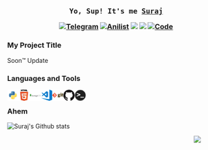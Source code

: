 <h3 align="center">
 <samp>Yo, Sup! It's me <b><a target="_blank" href="https://t.me/Thegreatsuraj">Suraj </a></b></samp>


[![Telegram](https://img.shields.io/badge/telegram-1b77FF.svg?style=for-the-badge&logo=telegram)](https://t.me/Am_Suraj)
[![Anilist](https://img.shields.io/badge/Anilist-blue.svg?style=for-the-badge&logo=anilist)](https://anilist.co/user/thegreatsuraj/)
<a href="mailto:surajraj12444@gmail.com"><img src="https://img.shields.io/badge/Gmail-blue.svg?style=for-the-badge&logo=gmail"></a>
<a href="https://twitter.com/thegreatsuraj1"><img src="https://img.shields.io/badge/Twitter-blue.svg?style=for-the-badge&logo=twitter"></a>
<a href="https://dev.to/surajraj4542" target="_blank"><img alt="Code" height="30" src="https://img.shields.io/badge/-Dev.to-black?style=flat-square&logo=dev.to&logoColor=white"></a>

### My Project Title
 
Soon™ Update


### Languages and Tools
<img align="left" alt="Python" width="26px" src="https://raw.githubusercontent.com/github/explore/80688e429a7d4ef2fca1e82350fe8e3517d3494d/topics/python/python.png" />
<img align="left" alt="HTML5" width="26px" src="https://raw.githubusercontent.com/github/explore/80688e429a7d4ef2fca1e82350fe8e3517d3494d/topics/html/html.png" />
<img align="left" alt="MongoDB" width="26px" src="https://raw.githubusercontent.com/github/explore/80688e429a7d4ef2fca1e82350fe8e3517d3494d/topics/mongodb/mongodb.png" />
<img align="left" alt="Visual Studio Code" width="26px" src="https://raw.githubusercontent.com/github/explore/80688e429a7d4ef2fca1e82350fe8e3517d3494d/topics/visual-studio-code/visual-studio-code.png" /> 
<img align="left" alt="Git" width="26px" src="https://raw.githubusercontent.com/github/explore/80688e429a7d4ef2fca1e82350fe8e3517d3494d/topics/git/git.png" />
<img align="left" alt="GitHub" width="26px" src="https://raw.githubusercontent.com/github/explore/78df643247d429f6cc873026c0622819ad797942/topics/github/github.png" />
<img align="left" alt="Terminal" width="26px" src="https://raw.githubusercontent.com/github/explore/80688e429a7d4ef2fca1e82350fe8e3517d3494d/topics/terminal/terminal.png" />    
<br/>


### Ahem
![Suraj's Github stats](https://github-readme-stats.vercel.app/api?username=SurajRaj4542&show_icons=true&theme=midnight-purple)

<img src="https://64.media.tumblr.com/34784257378ce2c51675599159735772/tumblr_nd3b8i2gL01sedjuto1_400.gifv" align="right" width="72"/>
